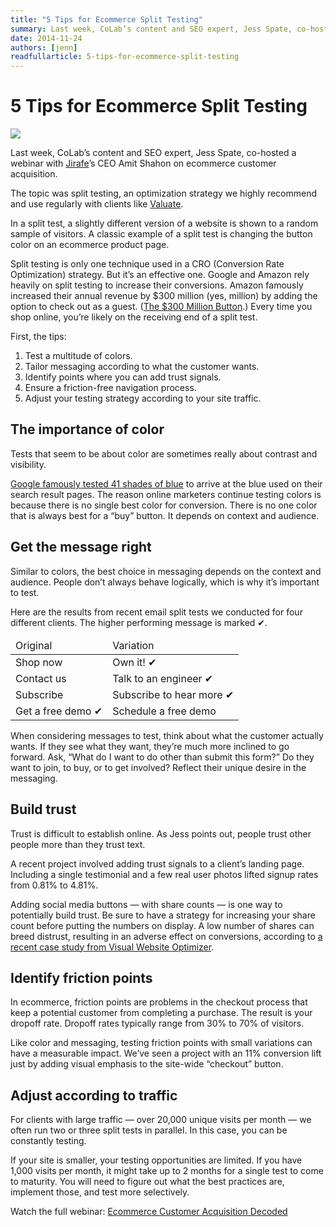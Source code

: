 ```yaml
---
title: "5 Tips for Ecommerce Split Testing"
summary: Last week, CoLab’s content and SEO expert, Jess Spate, co-hosted a webinar with Jirafe's CEO Amit Shahon on ecommerce customer acquisition.
date: 2014-11-24
authors: [jenn]
readfullarticle: 5-tips-for-ecommerce-split-testing
---
```


# 5 Tips for Ecommerce Split Testing

<a href="https://jirafe.com/article-ecommerce-customer-acquisition-decoded"><img src="/assets/img/blog/2014-11-24.png" class="center-element"></a>

Last week, CoLab’s content and SEO expert, Jess Spate, co-hosted a webinar with [Jirafe](http://jirafe.com/)’s CEO Amit Shahon on ecommerce customer acquisition.

The topic was split testing, an optimization strategy we highly recommend and use regularly with clients like [Valuate](http://colab.coop/work).

In a split test, a slightly different version of a website is shown to a random sample of visitors. A classic example of a split test is changing the button color on an ecommerce product page.

Split testing is only one technique used in a CRO (Conversion Rate Optimization) strategy. But it’s an effective one. Google and Amazon rely heavily on split testing to increase their conversions. Amazon famously increased their annual revenue by $300 million (yes, million) by adding the option to check out as a guest. ([The $300 Million Button](https://www.uie.com/articles/three_hund_million_button/).) Every time you shop online, you’re likely on the receiving end of a split test.

First, the tips:

1. Test a multitude of colors.
2. Tailor messaging according to what the customer wants.
3. Identify points where you can add trust signals.
4. Ensure a friction-free navigation process.
5. Adjust your testing strategy according to your site traffic.

## The importance of color

Tests that seem to be about color are sometimes really about contrast and visibility.

[Google famously tested 41 shades of blue](http://www.nytimes.com/2009/03/01/business/01marissa.html?pagewanted=3&_r=1&) to arrive at the blue used on their search result pages. The reason online marketers continue testing colors is because there is no single best color for conversion. There is no one color that is always best for a “buy” button. It depends on context and audience.

## Get the message right

Similar to colors, the best choice in messaging depends on the context and audience. People don’t always behave logically, which is why it’s important to test.

Here are the results from recent email split tests we conducted for four different clients. The higher performing message is marked ✔.

<table cellpadding="20">
<thead>
<tr>
<td>Original</td>
<td>Variation</td>
</thead>
<tbody>
<tr>
<td>Shop now</td>
<td>Own it! ✔</td>
</tr>
<tr>
<td>Contact us</td>
<td>Talk to an engineer ✔</td>
</tr>
<tr>
<td>Subscribe</td>
<td>Subscribe to hear more ✔</td>
</tr>
<tr>
<td>Get a free demo ✔</td>
<td>Schedule a free demo</td>
</tr>
</tbody>
</table>

When considering messages to test, think about what the customer actually wants. If they see what they want, they’re much more inclined to go forward. Ask, “What do I want to do other than submit this form?” Do they want to join, to buy, or to get involved? Reflect their unique desire in the messaging.

## Build trust

Trust is difficult to establish online. As Jess points out, people trust other people more than they trust text.

A recent project involved adding trust signals to a client’s landing page. Including a single testimonial and a few real user photos lifted signup rates from 0.81% to 4.81%.

Adding social media buttons &mdash; with share counts &mdash; is one way to potentially build trust. Be sure to have a strategy for increasing your share count before putting the numbers on display. A low number of shares can breed distrust, resulting in an adverse effect on conversions, according to [a recent case study from Visual Website Optimizer](https://vwo.com/blog/removing-social-sharing-buttons-from-ecommerce-product-page-increase-conversions/).

## Identify friction points

In ecommerce, friction points are problems in the checkout process that keep a potential customer from completing a purchase. The result is your dropoff rate. Dropoff rates typically range from 30% to 70% of visitors.

Like color and messaging, testing friction points with small variations can have a measurable impact. We’ve seen a project with an 11% conversion lift just by adding visual emphasis to the site-wide “checkout” button.

## Adjust according to traffic

For clients with large traffic &mdash; over 20,000 unique visits per month &mdash; we often run two or three split tests in parallel. In this case, you can be constantly testing.

If your site is smaller, your testing opportunities are limited. If you have 1,000 visits per month, it might take up to 2 months for a single test to come to maturity. You will need to figure out what the best practices are, implement those, and test more selectively.

Watch the full webinar: [Ecommerce Customer Acquisition Decoded](https://jirafe.com/article-ecommerce-customer-acquisition-decoded)

